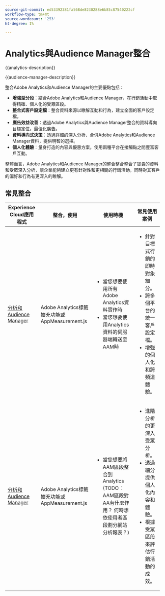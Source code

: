 ```yaml
---
source-git-commit: ed53392381fa568de8230288e6b85c87540222cf
workflow-type: tm+mt
source-wordcount: '253'
ht-degree: 1%

---
```



# Analytics與Audience Manager整合

{{analytics-description}}

{{audience-manager-description}}

整合Adobe Analytics和Audience Manager的主要優點包括：

+ **增強型分段**：結合Adobe Analytics和Audience Manager，在行銷活動中取得精確、個人化的受眾區段。
+ **整合式客戶設定檔**：整合資料來源以瞭解互動和行為，建立全面的客戶設定檔。
+ **廣告效益改善**：透過Adobe Analytics與Audience Manager整合的資料導向目標定位，最佳化廣告。
+ **資料導向式決策**：透過詳細的深入分析、合併Adobe Analytics和Audience Manager資料，提供明智的選擇。
+ **個人化體驗**：量身打造的內容與優惠方案，使用兩種平台在接觸點之間豐富客戶互動。

整體而言，Adobe Analytics和Audience Manager的整合整合整合了寶貴的資料和受眾深入分析，讓企業能夠建立更有針對性和更相關的行銷活動，同時對其客戶的偏好和行為有更深入的瞭解。

## 常見整合

<table>
    <thead>
        <tr>
            <th>Experience Cloud應用程式</th>
            <th>整合，使用</th>
            <th>使用時機</th>
            <th>常見使用案例</th>
        </tr>
    </thead>
    <tbody>
        <tr>
            <td>
                <a href="/docs/analytics-learn/tutorials/integrations/audience-manager/enable-server-side-forwarding-in-adobe-launch.html" target="_blank" rel="noreferrer">分析和Audience Manager</a>
            </td>
            <td>Adobe Analytics標籤擴充功能或AppMeasurement.js</td>
            <td>
                <ul>
                    <li>當您想要使用所有Adobe Analytics資料實作時</li>
                    <li>當您想要使用Analytics資料的伺服器端轉送至AAM時</li>
                </ul>
            </td>
            <td>
                <ul>
                    <li>針對目標式行銷的即時對象細分。</li>
                    <li>跨多個平台的統一客戶設定檔。</li>
                    <li>增強的個人化和跨頻道體驗。</li>
                </ul>
            </td>
        </tr>        
        <tr>
            <td>
                <a href="https://experienceleague.adobe.com/docs/analytics/integration/audience-analytics/mc-audiences-aam.html" target="_blank" rel="noreferrer">分析和Audience Manager</a>
            </td>
            <td>Adobe Analytics標籤擴充功能或AppMeasurement.js</td>
            <td>
                <ul>
                    <li>當您想要將AAM區段整合到Analytics (TODO：AAM區段對AA有什麼作用？ 何時想依使用者區段劃分網站分析報表？)</li>
                </ul>
            </td>
            <td>
                <ul>
                    <li>進階分析的更深入受眾分析。</li>
                    <li>透過細分提供個人化內容和體驗。</li>
                    <li>根據受眾區段來評估行銷活動的成效。</li>
                </ul>
            </td>
        </tr>
    </tbody>
</table>
